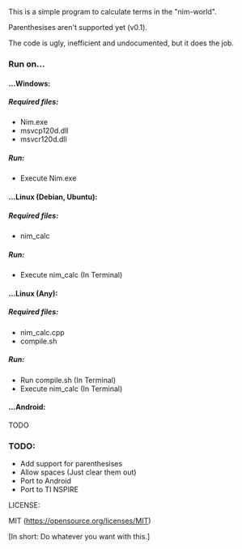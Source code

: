 This is a simple program to calculate terms in the "nim-world".

Parenthesises aren't supported yet (v0.1).

The code is ugly, inefficient and undocumented, but it does the job.

### Run on...

#### ...Windows:

##### Required files:
- Nim.exe
- msvcp120d.dll
- msvcr120d.dll

##### Run:
- Execute Nim.exe


#### ...Linux (Debian, Ubuntu):

##### Required files:
- nim_calc

##### Run:
- Execute nim_calc (In Terminal)


#### ...Linux (Any):

##### Required files:
- nim_calc.cpp
- compile.sh

##### Run:
- Run compile.sh (In Terminal)
- Execute nim_calc (In Terminal)


#### ...Android:

TODO



### TODO:
- Add support for parenthesises
- Allow spaces (Just clear them out)
- Port to Android
- Port to TI NSPIRE

LICENSE:

MIT (https://opensource.org/licenses/MIT)

[In short: Do whatever you want with this.]
